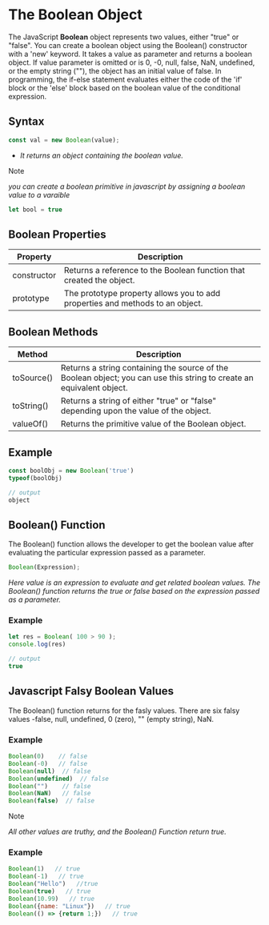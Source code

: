 # The Boolean Object
The JavaScript **Boolean** object represents two values, either "true" or "false". You can create a boolean object using the Boolean() constructor with a 'new' keyword. It takes a value as parameter and returns a boolean object. If value parameter is omitted or is 0, -0, null, false, NaN, undefined, or the empty string (""), the object has an initial value of false. In programming, the if-else statement evaluates either the code of the 'if' block or the 'else' block based on the boolean value of the conditional expression.

## Syntax
```js
const val = new Boolean(value);   
```
+ *It returns an object containing the boolean value.*

> [!NOTE]
> *you can create a boolean primitive in javascript by assigning a boolean value to a varaible*
> ```js
> let bool = true
> ```

## Boolean Properties

| Property    | Description                                                                   |
| ----------- | ----------------------------------------------------------------------------- |
| constructor | Returns a reference to the Boolean function that created the object.          |
| prototype   | The prototype property allows you to add properties and methods to an object. |

## Boolean Methods

| Method     | Description                                                                                                           |
| ---------- | --------------------------------------------------------------------------------------------------------------------- |
| toSource() | Returns a string containing the source of the Boolean object; you can use this string to create an equivalent object. |
| toString() | Returns a string of either "true" or "false" depending upon the value of the object.                                  |
| valueOf()  | Returns the primitive value of the Boolean object.                                                                    | 

## Example

```js
const boolObj = new Boolean('true')
typeof(boolObj)

// output
object
```

## Boolean() Function
The Boolean() function allows the developer to get the boolean value after evaluating the particular expression passed as a parameter.
```js
Boolean(Expression);
```
*Here value is an expression to evaluate and get related boolean values. The Boolean() function returns the true or false based on the expression passed as a parameter.*

### Example
```js
let res = Boolean( 100 > 90 );
console.log(res)

// output
true
```

## Javascript Falsy Boolean Values
The Boolean() function returns for the fasly values. There are six falsy values -false, null, undefined, 0 (zero), "" (empty string), NaN.

### Example
```js
Boolean(0)    // false
Boolean(-0)   // false
Boolean(null)  // false
Boolean(undefined)  // false
Boolean("")    // false
Boolean(NaN)   // false
Boolean(false)  // false
```

> [!NOTE]
> *All other values are truthy, and the Boolean() Function return true.*

### Example
```js
Boolean(1)   // true
Boolean(-1)   // true
Boolean("Hello")   //true
Boolean(true)   // true
Boolean(10.99)   // true
Boolean({name: "Linux"})   // true
Boolean(() => {return 1;})   // true
```













